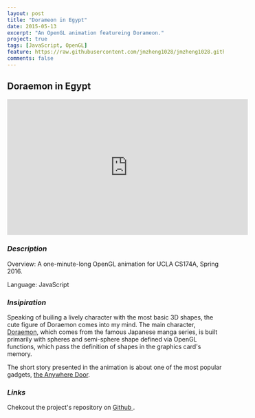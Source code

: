```yaml
---
layout: post
title: "Dorameon in Egypt"
date: 2015-05-13
excerpt: "An OpenGL animation featureing Dorameon."
project: true
tags: [JavaScript, OpenGL]
feature: https://raw.githubusercontent.com/jmzheng1028/jmzheng1028.github.io/master/assets/img/174a_feature.png
comments: false
---
```


## Doraemon in Egypt

<iframe width="560" height="315" src="https://www.youtube.com/embed/lX1sFmPSiu8?rel=0&amp;showinfo=0" frameborder="0" allowfullscreen></iframe>

### *Description*
Overview: A one-minute-long OpenGL animation for UCLA CS174A, Spring 2016.

Language: JavaScript


### *Insipiration*
Speaking of builing a lively character with the most basic 3D shapes, the cute figure of Doraemon comes into my mind. The main character, <a href= "https://en.wikipedia.org/wiki/Doraemon" target="_blank">Doraemon</a>, which comes from the famous Japanese manga series, is built primarily with spheres and semi-sphere shape defined via OpenGL functions, which pass the definition of shapes in the graphics card's memory.

The short story presented in the animation is about one of the most popular gadgets, <a href="http://doraemon.wikia.com/wiki/Anywhere_Door" target="_blank">the Anywhere Door</a>.


### *Links*
Chekcout the project's repository on <a href="https://github.com/jmzheng1028/CS174A_Project2" target = "_blank"> Github </a>.






